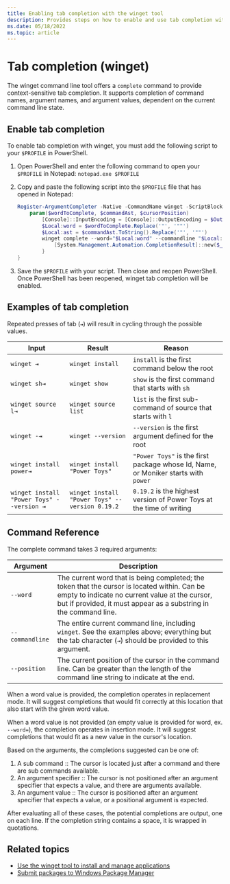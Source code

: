 ```yaml
---
title: Enabling tab completion with the winget tool
description: Provides steps on how to enable and use tab completion with the winget tool.
ms.date: 05/18/2022
ms.topic: article
---
```


# Tab completion (winget)

The winget command line tool offers a `complete` command to provide context-sensitive tab completion. It supports completion of command names, argument names, and argument values, dependent on the current command line state.

## Enable tab completion

To enable tab completion with winget, you must add the following script to your `$PROFILE` in PowerShell.

1. Open PowerShell and enter the following command to open your `$PROFILE` in Notepad: `notepad.exe $PROFILE`

2. Copy and paste the following script into the `$PROFILE` file that has opened in Notepad:

    ```PowerShell
    Register-ArgumentCompleter -Native -CommandName winget -ScriptBlock {
        param($wordToComplete, $commandAst, $cursorPosition)
            [Console]::InputEncoding = [Console]::OutputEncoding = $OutputEncoding = [System.Text.Utf8Encoding]::new()
            $Local:word = $wordToComplete.Replace('"', '""')
            $Local:ast = $commandAst.ToString().Replace('"', '""')
            winget complete --word="$Local:word" --commandline "$Local:ast" --position $cursorPosition | ForEach-Object {
                [System.Management.Automation.CompletionResult]::new($_, $_, 'ParameterValue', $_)
            }
    }
    ```

3. Save the `$PROFILE` with your script. Then close and reopen PowerShell. Once PowerShell has been reopened, winget tab completion will be enabled.

## Examples of tab completion

Repeated presses of tab (`⇥`) will result in cycling through the possible values.

Input | Result | Reason
--- | --- | ---
`winget ⇥` | `winget install` | `install` is the first command below the root
`winget sh⇥` | `winget show` | `show` is the first command that starts with `sh`
`winget source l⇥` | `winget source list` | `list` is the first sub-command of source that starts with `l`
`winget -⇥` | `winget --version` | `--version` is the first argument defined for the root
`winget install power⇥` | `winget install "Power Toys"` | `"Power Toys"` is the first package whose Id, Name, or Moniker starts with `power`
`winget install "Power Toys" --version ⇥` | `winget install "Power Toys" --version 0.19.2` | `0.19.2` is the highest version of Power Toys at the time of writing

## Command Reference

The complete command takes 3 required arguments:

Argument | Description
--- | ---
`--word` | The current word that is being completed; the token that the cursor is located within. Can be empty to indicate no current value at the cursor, but if provided, it must appear as a substring in the command line.
`--commandline` | The entire current command line, including `winget`. See the examples above; everything but the tab character (`⇥`) should be provided to this argument.
`--position` | The current position of the cursor in the command line. Can be greater than the length of the command line string to indicate at the end.

When a word value is provided, the completion operates in replacement mode.  It will suggest completions that would fit correctly at this location that also start with the given word value.

When a word value is not provided (an empty value is provided for word, ex. `--word=`), the completion operates in insertion mode.  It will suggest completions that would fit as a new value in the cursor's location.

Based on the arguments, the completions suggested can be one of:

1. A sub command :: The cursor is located just after a command and there are sub commands available.
2. An argument specifier :: The cursor is not positioned after an argument specifier that expects a value, and there are arguments available.
3. An argument value :: The cursor is positioned after an argument specifier that expects a value, or a positional argument is expected.

After evaluating all of these cases, the potential completions are output, one on each line. If the completion string contains a space, it is wrapped in quotations.

## Related topics

* [Use the winget tool to install and manage applications](index.md)
* [Submit packages to Windows Package Manager](../package/index.md)
